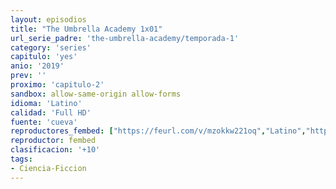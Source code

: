```yaml
---
layout: episodios
title: "The Umbrella Academy 1x01"
url_serie_padre: 'the-umbrella-academy/temporada-1'
category: 'series'
capitulo: 'yes'
anio: '2019'
prev: ''
proximo: 'capitulo-2'
sandbox: allow-same-origin allow-forms
idioma: 'Latino'
calidad: 'Full HD'
fuente: 'cueva'
reproductores_fembed: ["https://feurl.com/v/mzokkw221oq","Latino","https://feurl.com/v/54oyjw54xol","Latino","https://feurl.com/v/dwvr50j1ep9","Latino"]
reproductor: fembed
clasificacion: '+10'
tags:
- Ciencia-Ficcion
---
```












